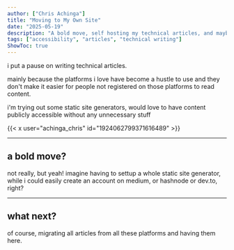 ```yaml
---
author: ["Chris Achinga"]
title: "Moving to My Own Site"
date: "2025-05-19"
description: "A bold move, self hosting my technical articles, and maybe newsletter"
tags: ["accessibility", "articles", "technical writing"]
ShowToc: true
---
```


i put a pause on writing technical articles. 

mainly because the platforms i love have become a hustle to use and they don't make it easier for people not registered on those platforms to read content.

i'm trying out some static site generators, would love to have content publicly accessible without any unnecessary stuff

{{< x user="achinga_chris" id="1924062799371616489" >}}
<!--more-->

---

## a bold move?

not really, but yeah! imagine having to settup a whole static site generator, while i could easily create an account on medium, or hashnode or dev.to, right?

---

## what next?

of course, migrating all articles from all these platforms and having them here.